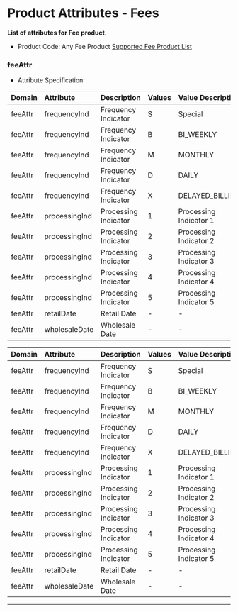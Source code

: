 # Product Attributes - Fees

**List of attributes for Fee product.**

* Product Code: Any Fee Product  [Supported Fee Product List ](?path=docs/specification/products_fees.md)

### feeAttr

* Attribute Specification:

<!-- type: tab 
titles: UMM, North, GMA 
-->

|Domain        | Attribute                    | Description                                       | Values        | Value Description                                         | 
|:-------------|:-----------------------------|:--------------------------------------------------|:--------------|:----------------------------------------------------------|
|feeAttr       | frequencyInd                 | Frequency Indicator                               | S             |  Special                                                  |
|feeAttr       | frequencyInd                 | Frequency Indicator                               | B             |  BI_WEEKLY                                                |
|feeAttr       | frequencyInd                 |Frequency Indicator                                | M             |  MONTHLY                                                  |
|feeAttr       | frequencyInd                 |Frequency Indicator                                | D             |  DAILY                                                    |
|feeAttr       | frequencyInd                 |Frequency Indicator                                | X             |   DELAYED_BILLING                                         |
|feeAttr       | processingInd                | Processing Indicator                              | 1             |  Processing Indicator 1                                   |
|feeAttr       | processingInd                | Processing Indicator                              | 2             |  Processing Indicator 2                                   |
|feeAttr       | processingInd                | Processing Indicator                              | 3             |  Processing Indicator 3                                   |
|feeAttr       | processingInd                | Processing Indicator                              | 4             |  Processing Indicator 4                                   |
|feeAttr       | processingInd                | Processing Indicator                              | 5             |  Processing Indicator 5                                   |
|feeAttr       | retailDate                   | Retail Date                                       | -             |  -                                                        |
|feeAttr       | wholesaleDate                | Wholesale Date                                    | -             |  -                                                        |

<!-- type: tab -->

|Domain        | Attribute                    | Description                                       | Values        | Value Description                                         | 
|:-------------|:-----------------------------|:--------------------------------------------------|:--------------|:----------------------------------------------------------|
|feeAttr       | frequencyInd                 | Frequency Indicator                               | S             |  Special                                                  |
|feeAttr       | frequencyInd                 | Frequency Indicator                               | B             |  BI_WEEKLY                                                |
|feeAttr       | frequencyInd                 |Frequency Indicator                                | M             |  MONTHLY                                                  |
|feeAttr       | frequencyInd                 |Frequency Indicator                                | D             |  DAILY                                                    |
|feeAttr       | frequencyInd                 |Frequency Indicator                                | X             |   DELAYED_BILLING                                         |
|feeAttr       | processingInd                | Processing Indicator                              | 1             |  Processing Indicator 1                                   |
|feeAttr       | processingInd                | Processing Indicator                              | 2             |  Processing Indicator 2                                   |
|feeAttr       | processingInd                | Processing Indicator                              | 3             |  Processing Indicator 3                                   |
|feeAttr       | processingInd                | Processing Indicator                              | 4             |  Processing Indicator 4                                   |
|feeAttr       | processingInd                | Processing Indicator                              | 5             |  Processing Indicator 5                                   |
|feeAttr       | retailDate                   | Retail Date                                       | -             |  -                                                        |
|feeAttr       | wholesaleDate                | Wholesale Date                                    | -             |  -                                                        |

<!-- type: tab -->
<!-- type: tab-end -->
---



